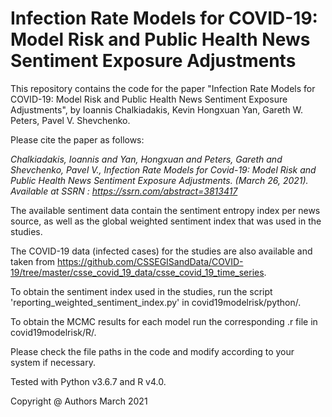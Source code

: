 # Infection Rate Models for COVID-19: Model Risk and Public Health News Sentiment Exposure Adjustments

This repository contains the code for the paper "Infection Rate Models for COVID-19: Model Risk and Public Health News Sentiment Exposure Adjustments", by Ioannis Chalkiadakis, Kevin Hongxuan Yan, Gareth W. Peters, Pavel V. Shevchenko.

Please cite the paper as follows:

_Chalkiadakis, Ioannis and Yan, Hongxuan and Peters, Gareth and Shevchenko, Pavel V., Infection Rate Models for Covid-19: Model Risk and Public Health News Sentiment Exposure Adjustments. (March 26, 2021). Available at SSRN : https://ssrn.com/abstract=3813417_


The available sentiment data contain the sentiment entropy index per news source, as well as the global weighted sentiment index that was used in the studies.

The COVID-19 data (infected cases) for the studies are also available and taken from https://github.com/CSSEGISandData/COVID-19/tree/master/csse_covid_19_data/csse_covid_19_time_series.

To obtain the sentiment index used in the studies, run the script 'reporting_weighted_sentiment_index.py' in covid19modelrisk/python/.

To obtain the MCMC results for each model run the corresponding .r file in covid19modelrisk/R/.

Please check the file paths in the code and modify according to your system if necessary.

Tested with Python v3.6.7 and R v4.0.








Copyright @ Authors March 2021

